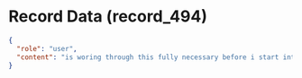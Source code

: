 # Record Data (record_494)

```json
{
  "role": "user",
  "content": "is woring through this fully necessary before i start interviewing and getting a job? "
}
```
